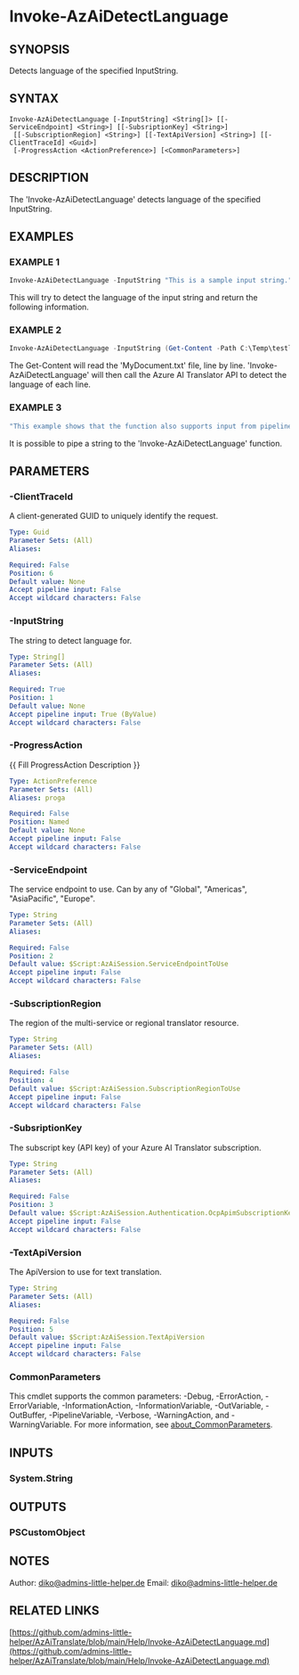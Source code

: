 ﻿---
external help file: AzAiTranslate-help.xml
Module Name: AzAiTranslate
online version: https://github.com/admins-little-helper/AzAiTranslate/blob/main/Help/Invoke-AzAiDetectLanguage.md
schema: 2.0.0
---

# Invoke-AzAiDetectLanguage

## SYNOPSIS

Detects language of the specified InputString.

## SYNTAX

```
Invoke-AzAiDetectLanguage [-InputString] <String[]> [[-ServiceEndpoint] <String>] [[-SubsriptionKey] <String>]
 [[-SubscriptionRegion] <String>] [[-TextApiVersion] <String>] [[-ClientTraceId] <Guid>]
 [-ProgressAction <ActionPreference>] [<CommonParameters>]
```

## DESCRIPTION

The 'Invoke-AzAiDetectLanguage' detects language of the specified InputString.

## EXAMPLES

### EXAMPLE 1

```PowerShell
Invoke-AzAiDetectLanguage -InputString "This is a sample input string."
```

This will try to detect the language of the input string and return the following information.

### EXAMPLE 2

```PowerShell
Invoke-AzAiDetectLanguage -InputString (Get-Content -Path C:\Temp\testlanguagedetect.txt)
```

The Get-Content will read the 'MyDocument.txt' file, line by line.
'Invoke-AzAiDetectLanguage' will then call the Azure AI Translator API to detect the language of each line.

### EXAMPLE 3

```PowerShell
"This example shows that the function also supports input from pipeline." | Invoke-AzAiDetectLanguage
```

It is possible to pipe a string to the 'Invoke-AzAiDetectLanguage' function.

## PARAMETERS

### -ClientTraceId

A client-generated GUID to uniquely identify the request.

```yaml
Type: Guid
Parameter Sets: (All)
Aliases:

Required: False
Position: 6
Default value: None
Accept pipeline input: False
Accept wildcard characters: False
```

### -InputString

The string to detect language for.

```yaml
Type: String[]
Parameter Sets: (All)
Aliases:

Required: True
Position: 1
Default value: None
Accept pipeline input: True (ByValue)
Accept wildcard characters: False
```

### -ProgressAction

{{ Fill ProgressAction Description }}

```yaml
Type: ActionPreference
Parameter Sets: (All)
Aliases: proga

Required: False
Position: Named
Default value: None
Accept pipeline input: False
Accept wildcard characters: False
```

### -ServiceEndpoint

The service endpoint to use.
Can by any of "Global", "Americas", "AsiaPacific", "Europe".

```yaml
Type: String
Parameter Sets: (All)
Aliases:

Required: False
Position: 2
Default value: $Script:AzAiSession.ServiceEndpointToUse
Accept pipeline input: False
Accept wildcard characters: False
```

### -SubscriptionRegion

The region of the multi-service or regional translator resource.

```yaml
Type: String
Parameter Sets: (All)
Aliases:

Required: False
Position: 4
Default value: $Script:AzAiSession.SubscriptionRegionToUse
Accept pipeline input: False
Accept wildcard characters: False
```

### -SubsriptionKey

The subscript key (API key) of your Azure AI Translator subscription.

```yaml
Type: String
Parameter Sets: (All)
Aliases:

Required: False
Position: 3
Default value: $Script:AzAiSession.Authentication.OcpApimSubscriptionKey
Accept pipeline input: False
Accept wildcard characters: False
```

### -TextApiVersion

The ApiVersion to use for text translation.

```yaml
Type: String
Parameter Sets: (All)
Aliases:

Required: False
Position: 5
Default value: $Script:AzAiSession.TextApiVersion
Accept pipeline input: False
Accept wildcard characters: False
```

### CommonParameters

This cmdlet supports the common parameters: -Debug, -ErrorAction, -ErrorVariable, -InformationAction, -InformationVariable, -OutVariable, -OutBuffer, -PipelineVariable, -Verbose, -WarningAction, and -WarningVariable. For more information, see [about_CommonParameters](http://go.microsoft.com/fwlink/?LinkID=113216).

## INPUTS

### System.String

## OUTPUTS

### PSCustomObject

## NOTES

Author:     <diko@admins-little-helper.de>
Email:      <diko@admins-little-helper.de>

## RELATED LINKS

[https://github.com/admins-little-helper/AzAiTranslate/blob/main/Help/Invoke-AzAiDetectLanguage.md](https://github.com/admins-little-helper/AzAiTranslate/blob/main/Help/Invoke-AzAiDetectLanguage.md)

